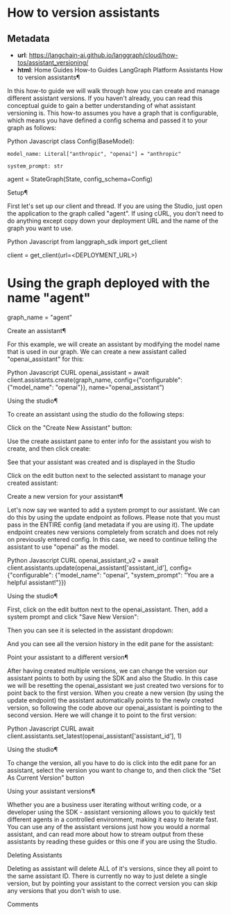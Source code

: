 # How to version assistants



## Metadata

- **url**: https://langchain-ai.github.io/langgraph/cloud/how-tos/assistant_versioning/
- **html**: Home
Guides
How-to Guides
LangGraph Platform
Assistants
How to version assistants¶

In this how-to guide we will walk through how you can create and manage different assistant versions. If you haven't already, you can read this conceptual guide to gain a better understanding of what assistant versioning is. This how-to assumes you have a graph that is configurable, which means you have defined a config schema and passed it to your graph as follows:

Python
Javascript
class Config(BaseModel):

    model_name: Literal["anthropic", "openai"] = "anthropic"

    system_prompt: str



agent = StateGraph(State, config_schema=Config)

Setup¶

First let's set up our client and thread. If you are using the Studio, just open the application to the graph called "agent". If using cURL, you don't need to do anything except copy down your deployment URL and the name of the graph you want to use.

Python
Javascript
from langgraph_sdk import get_client



client = get_client(url=<DEPLOYMENT_URL>)

# Using the graph deployed with the name "agent"

graph_name = "agent"

Create an assistant¶

For this example, we will create an assistant by modifying the model name that is used in our graph. We can create a new assistant called "openai_assistant" for this:

Python
Javascript
CURL
openai_assistant = await client.assistants.create(graph_name, config={"configurable": {"model_name": "openai"}}, name="openai_assistant")

Using the studio¶

To create an assistant using the studio do the following steps:

Click on the "Create New Assistant" button:

Use the create assistant pane to enter info for the assistant you wish to create, and then click create:

See that your assistant was created and is displayed in the Studio

Click on the edit button next to the selected assistant to manage your created assistant:

Create a new version for your assistant¶

Let's now say we wanted to add a system prompt to our assistant. We can do this by using the update endpoint as follows. Please note that you must pass in the ENTIRE config (and metadata if you are using it). The update endpoint creates new versions completely from scratch and does not rely on previously entered config. In this case, we need to continue telling the assistant to use "openai" as the model.

Python
Javascript
CURL
openai_assistant_v2 = await client.assistants.update(openai_assistant['assistant_id'], config={"configurable": {"model_name": "openai", "system_prompt": "You are a helpful assistant!"}})

Using the studio¶

First, click on the edit button next to the openai_assistant. Then, add a system prompt and click "Save New Version":

Then you can see it is selected in the assistant dropdown:

And you can see all the version history in the edit pane for the assistant:

Point your assistant to a different version¶

After having created multiple versions, we can change the version our assistant points to both by using the SDK and also the Studio. In this case we will be resetting the openai_assistant we just created two versions for to point back to the first version. When you create a new version (by using the update endpoint) the assistant automatically points to the newly created version, so following the code above our openai_assistant is pointing to the second version. Here we will change it to point to the first version:

Python
Javascript
CURL
await client.assistants.set_latest(openai_assistant['assistant_id'], 1)

Using the studio¶

To change the version, all you have to do is click into the edit pane for an assistant, select the version you want to change to, and then click the "Set As Current Version" button

Using your assistant versions¶

Whether you are a business user iterating without writing code, or a developer using the SDK - assistant versioning allows you to quickly test different agents in a controlled environment, making it easy to iterate fast. You can use any of the assistant versions just how you would a normal assistant, and can read more about how to stream output from these assistants by reading these guides or this one if you are using the Studio.

Deleting Assistants

Deleting as assistant will delete ALL of it's versions, since they all point to the same assistant ID. There is currently no way to just delete a single version, but by pointing your assistant to the correct version you can skip any versions that you don't wish to use.

Comments
